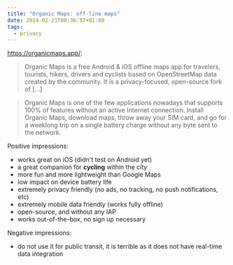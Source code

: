 ```yaml
---
title: "Organic Maps: off-line maps"
date: 2024-02-21T00:36:57+01:00
tags:
  - privacy
---
```


https://organicmaps.app/:

> Organic Maps is a free Android & iOS offline maps app for travelers,
> tourists, hikers, drivers and cyclists based on OpenStreetMap data created
> by the community. It is a privacy-focused, open-source fork of [...]

> Organic Maps is one of the few applications nowadays that supports 100% of
> features without an active Internet connection. Install Organic Maps,
> download maps, throw away your SIM card, and go for a weeklong trip on a
> single battery charge without any byte sent to the network.

Positive impressions:

- works great on iOS (didn't test on Android yet)
- a great companion for **cycling** within the city
- more fun and more lightweight than Google Maps
- low impact on device battery life
- extremely privacy friendly (no ads, no tracking, no push notifications, etc)
- extremely mobile data friendly (works fully offline)
- open-source, and without any IAP
- works out-of-the-box, no sign up necessary

Negative impressions:

- do not use it for public transit, it is terrible as it does not have
  real-time data integration

